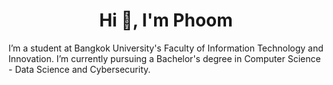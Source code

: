 <h1 align="center">Hi 👋, I'm Phoom</h1>

I’m a student at Bangkok University's Faculty of Information Technology and Innovation. I’m currently pursuing a Bachelor's degree in Computer Science - Data Science and Cybersecurity.
